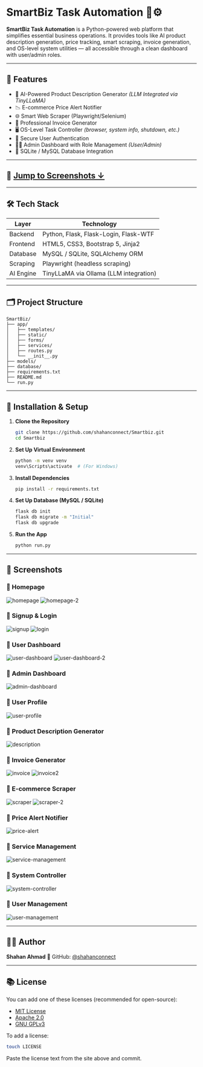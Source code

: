 # SmartBiz Task Automation 🧠⚙️

**SmartBiz Task Automation** is a Python-powered web platform that simplifies essential business operations.
It provides tools like AI product description generation, price tracking, smart scraping, invoice generation, and OS-level system utilities — all accessible through a clean dashboard with user/admin roles.

---

## 🚀 Features

* 🤖 AI-Powered Product Description Generator *(LLM Integrated via TinyLLaMA)*
* 📉 E-commerce Price Alert Notifier
* 🌐 Smart Web Scraper (Playwright/Selenium)
* 🧾 Professional Invoice Generator
* 🖥️ OS-Level Task Controller *(browser, system info, shutdown, etc.)*
* 🔐 Secure User Authentication
* 🧑‍💼 Admin Dashboard with Role Management *(User/Admin)*
* 📄 SQLite / MySQL Database Integration

---

## 📸 [Jump to Screenshots ↓](#-screenshots)

---

## 🛠️ Tech Stack

| Layer     | Technology                             |
| --------- | -------------------------------------- |
| Backend   | Python, Flask, Flask-Login, Flask-WTF  |
| Frontend  | HTML5, CSS3, Bootstrap 5, Jinja2       |
| Database  | MySQL / SQLite, SQLAlchemy ORM         |
| Scraping  | Playwright (headless scraping)         |
| AI Engine | TinyLLaMA via Ollama (LLM integration) |

---

## 🗂️ Project Structure

```
SmartBiz/
├── app/
│   ├── templates/
│   ├── static/
│   ├── forms/
│   ├── services/
│   ├── routes.py
│   └── __init__.py
├── models/
├── database/
├── requirements.txt
├── README.md
└── run.py
```

---

## 🔧 Installation & Setup

1. **Clone the Repository**

   ```bash
   git clone https://github.com/shahanconnect/Smartbiz.git
   cd Smartbiz
   ```

2. **Set Up Virtual Environment**

   ```bash
   python -m venv venv
   venv\Scripts\activate  # (For Windows)
   ```

3. **Install Dependencies**

   ```bash
   pip install -r requirements.txt
   ```

4. **Set Up Database (MySQL / SQLite)**

   ```bash
   flask db init
   flask db migrate -m "Initial"
   flask db upgrade
   ```

5. **Run the App**

   ```bash
   python run.py
   ```

---

## 📸 Screenshots

### 🔹 Homepage

![homepage](https://raw.githubusercontent.com/shahanconnect/Smartbiz/main/app/screenshots/homepage.png)
![homepage-2](https://raw.githubusercontent.com/shahanconnect/Smartbiz/main/app/screenshots/homepage2.png)

### 🔹 Signup & Login

![signup](https://raw.githubusercontent.com/shahanconnect/Smartbiz/main/app/screenshots/signup.png)
![login](https://raw.githubusercontent.com/shahanconnect/Smartbiz/main/app/screenshots/login.png)

### 🔹 User Dashboard

![user-dashboard](https://raw.githubusercontent.com/shahanconnect/Smartbiz/main/app/screenshots/user.png)
![user-dashboard-2](https://raw.githubusercontent.com/shahanconnect/Smartbiz/main/app/screenshots/dashboard.png)

### 🔹 Admin Dashboard

![admin-dashboard](https://raw.githubusercontent.com/shahanconnect/Smartbiz/main/app/screenshots/admin-dashboard.png)

### 🔹 User Profile

![user-profile](https://raw.githubusercontent.com/shahanconnect/Smartbiz/main/app/screenshots/user-profile.png)

### 🔹 Product Description Generator

![description](https://raw.githubusercontent.com/shahanconnect/Smartbiz/main/app/screenshots/description.png)

### 🔹 Invoice Generator

![invoice](https://raw.githubusercontent.com/shahanconnect/Smartbiz/main/app/screenshots/invoice.png)
![invoice2](https://raw.githubusercontent.com/shahanconnect/Smartbiz/main/app/screenshots/invoice2.png)

### 🔹 E-commerce Scraper

![scraper](https://raw.githubusercontent.com/shahanconnect/Smartbiz/main/app/screenshots/scraper.png)
![scraper-2](https://raw.githubusercontent.com/shahanconnect/Smartbiz/main/app/screenshots/scraper2.png)

### 🔹 Price Alert Notifier

![price-alert](https://raw.githubusercontent.com/shahanconnect/Smartbiz/main/app/screenshots/price-alert.png)

### 🔹 Service Management

![service-management](https://raw.githubusercontent.com/shahanconnect/Smartbiz/main/app/screenshots/service-management.png)

### 🔹 System Controller

![system-controller](https://raw.githubusercontent.com/shahanconnect/Smartbiz/main/app/screenshots/system-controller.png)

### 🔹 User Management

![user-management](https://raw.githubusercontent.com/shahanconnect/Smartbiz/main/app/screenshots/user-management.png)

---

## 🙋‍♂️ Author

**Shahan Ahmad**
📌 GitHub: [@shahanconnect](https://github.com/shahanconnect)

---

## 📚 License

You can add one of these licenses (recommended for open-source):

* [MIT License](https://choosealicense.com/licenses/mit/)
* [Apache 2.0](https://choosealicense.com/licenses/apache-2.0/)
* [GNU GPLv3](https://choosealicense.com/licenses/gpl-3.0/)

To add a license:

```bash
touch LICENSE
```

Paste the license text from the site above and commit.
